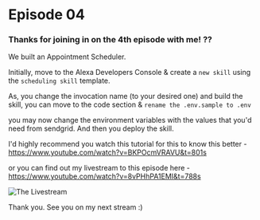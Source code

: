 # Episode 04

### Thanks for joining in on the 4th episode with me! ??

We built an Appointment Scheduler.

Initially, move to the Alexa Developers Console & create a `new skill` using the `scheduling skill` template.

As, you change the invocation name (to your desired one) and build the skill, you can move to the code section & `rename the .env.sample to .env`

you may now change the environment variables with the values that you'd need from sendgrid. And then you deploy the skill.

I'd highly recommend you watch this tutorial for this to know this better - https://www.youtube.com/watch?v=BKPOcmVRAVU&t=801s

or you can find out my livestream to this episode here - https://www.youtube.com/watch?v=8vPHhPA1EMI&t=788s

![The Livestream](C:\Users\sohini\Pictures\Screenshots\pic.png)

Thank you. See you on my next stream :)